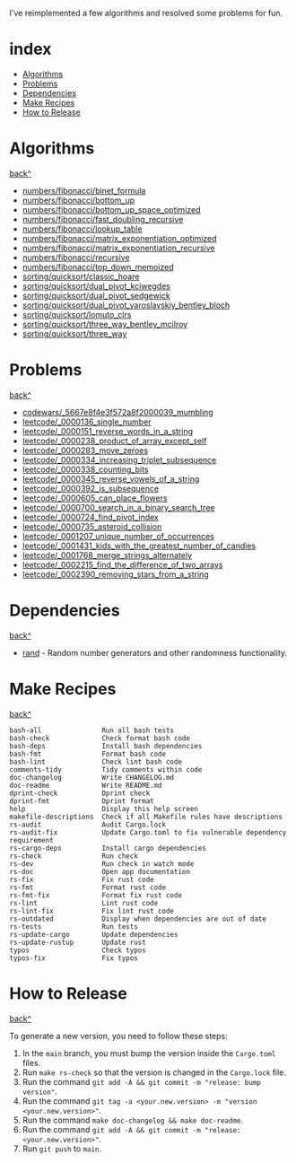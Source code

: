 I've reimplemented a few algorithms and resolved some problems for fun.

# index

- [Algorithms](#algorithms)
- [Problems](#problems)
- [Dependencies](#dependencies)
- [Make Recipes](#make-recipes)
- [How to Release](#how-to-release)

# Algorithms

[back^](#index)

- [numbers/fibonacci/binet_formula](https://github.com/rodmoioliveira/algorithms/blob/main/algorithms/src/numbers/fibonacci/binet_formula.rs)
- [numbers/fibonacci/bottom_up](https://github.com/rodmoioliveira/algorithms/blob/main/algorithms/src/numbers/fibonacci/bottom_up.rs)
- [numbers/fibonacci/bottom_up_space_optimized](https://github.com/rodmoioliveira/algorithms/blob/main/algorithms/src/numbers/fibonacci/bottom_up_space_optimized.rs)
- [numbers/fibonacci/fast_doubling_recursive](https://github.com/rodmoioliveira/algorithms/blob/main/algorithms/src/numbers/fibonacci/fast_doubling_recursive.rs)
- [numbers/fibonacci/lookup_table](https://github.com/rodmoioliveira/algorithms/blob/main/algorithms/src/numbers/fibonacci/lookup_table.rs)
- [numbers/fibonacci/matrix_exponentiation_optimized](https://github.com/rodmoioliveira/algorithms/blob/main/algorithms/src/numbers/fibonacci/matrix_exponentiation_optimized.rs)
- [numbers/fibonacci/matrix_exponentiation_recursive](https://github.com/rodmoioliveira/algorithms/blob/main/algorithms/src/numbers/fibonacci/matrix_exponentiation_recursive.rs)
- [numbers/fibonacci/recursive](https://github.com/rodmoioliveira/algorithms/blob/main/algorithms/src/numbers/fibonacci/recursive.rs)
- [numbers/fibonacci/top_down_memoized](https://github.com/rodmoioliveira/algorithms/blob/main/algorithms/src/numbers/fibonacci/top_down_memoized.rs)
- [sorting/quicksort/classic_hoare](https://github.com/rodmoioliveira/algorithms/blob/main/algorithms/src/sorting/quicksort/classic_hoare.rs)
- [sorting/quicksort/dual_pivot_kciwegdes](https://github.com/rodmoioliveira/algorithms/blob/main/algorithms/src/sorting/quicksort/dual_pivot_kciwegdes.rs)
- [sorting/quicksort/dual_pivot_sedgewick](https://github.com/rodmoioliveira/algorithms/blob/main/algorithms/src/sorting/quicksort/dual_pivot_sedgewick.rs)
- [sorting/quicksort/dual_pivot_yaroslavskiy_bentley_bloch](https://github.com/rodmoioliveira/algorithms/blob/main/algorithms/src/sorting/quicksort/dual_pivot_yaroslavskiy_bentley_bloch.rs)
- [sorting/quicksort/lomuto_clrs](https://github.com/rodmoioliveira/algorithms/blob/main/algorithms/src/sorting/quicksort/lomuto_clrs.rs)
- [sorting/quicksort/three_way_bentley_mcilroy](https://github.com/rodmoioliveira/algorithms/blob/main/algorithms/src/sorting/quicksort/three_way_bentley_mcilroy.rs)
- [sorting/quicksort/three_way](https://github.com/rodmoioliveira/algorithms/blob/main/algorithms/src/sorting/quicksort/three_way.rs)

# Problems

[back^](#index)

- [codewars/_5667e8f4e3f572a8f2000039_mumbling](https://github.com/rodmoioliveira/algorithms/blob/main/problems/src/codewars/_5667e8f4e3f572a8f2000039_mumbling.rs)
- [leetcode/_0000136_single_number](https://github.com/rodmoioliveira/algorithms/blob/main/problems/src/leetcode/_0000136_single_number.rs)
- [leetcode/_0000151_reverse_words_in_a_string](https://github.com/rodmoioliveira/algorithms/blob/main/problems/src/leetcode/_0000151_reverse_words_in_a_string.rs)
- [leetcode/_0000238_product_of_array_except_self](https://github.com/rodmoioliveira/algorithms/blob/main/problems/src/leetcode/_0000238_product_of_array_except_self.rs)
- [leetcode/_0000283_move_zeroes](https://github.com/rodmoioliveira/algorithms/blob/main/problems/src/leetcode/_0000283_move_zeroes.rs)
- [leetcode/_0000334_increasing_triplet_subsequence](https://github.com/rodmoioliveira/algorithms/blob/main/problems/src/leetcode/_0000334_increasing_triplet_subsequence.rs)
- [leetcode/_0000338_counting_bits](https://github.com/rodmoioliveira/algorithms/blob/main/problems/src/leetcode/_0000338_counting_bits.rs)
- [leetcode/_0000345_reverse_vowels_of_a_string](https://github.com/rodmoioliveira/algorithms/blob/main/problems/src/leetcode/_0000345_reverse_vowels_of_a_string.rs)
- [leetcode/_0000392_is_subsequence](https://github.com/rodmoioliveira/algorithms/blob/main/problems/src/leetcode/_0000392_is_subsequence.rs)
- [leetcode/_0000605_can_place_flowers](https://github.com/rodmoioliveira/algorithms/blob/main/problems/src/leetcode/_0000605_can_place_flowers.rs)
- [leetcode/_0000700_search_in_a_binary_search_tree](https://github.com/rodmoioliveira/algorithms/blob/main/problems/src/leetcode/_0000700_search_in_a_binary_search_tree.rs)
- [leetcode/_0000724_find_pivot_index](https://github.com/rodmoioliveira/algorithms/blob/main/problems/src/leetcode/_0000724_find_pivot_index.rs)
- [leetcode/_0000735_asteroid_collision](https://github.com/rodmoioliveira/algorithms/blob/main/problems/src/leetcode/_0000735_asteroid_collision.rs)
- [leetcode/_0001207_unique_number_of_occurrences](https://github.com/rodmoioliveira/algorithms/blob/main/problems/src/leetcode/_0001207_unique_number_of_occurrences.rs)
- [leetcode/_0001431_kids_with_the_greatest_number_of_candies](https://github.com/rodmoioliveira/algorithms/blob/main/problems/src/leetcode/_0001431_kids_with_the_greatest_number_of_candies.rs)
- [leetcode/_0001768_merge_strings_alternately](https://github.com/rodmoioliveira/algorithms/blob/main/problems/src/leetcode/_0001768_merge_strings_alternately.rs)
- [leetcode/_0002215_find_the_difference_of_two_arrays](https://github.com/rodmoioliveira/algorithms/blob/main/problems/src/leetcode/_0002215_find_the_difference_of_two_arrays.rs)
- [leetcode/_0002390_removing_stars_from_a_string](https://github.com/rodmoioliveira/algorithms/blob/main/problems/src/leetcode/_0002390_removing_stars_from_a_string.rs)

# Dependencies

[back^](#index)

- [rand](https://crates.io/crates/rand) - Random number generators and other randomness functionality.

# Make Recipes

[back^](#index)

```
bash-all               Run all bash tests
bash-check             Check format bash code
bash-deps              Install bash dependencies
bash-fmt               Format bash code
bash-lint              Check lint bash code
comments-tidy          Tidy comments within code
doc-changelog          Write CHANGELOG.md
doc-readme             Write README.md
dprint-check           Dprint check
dprint-fmt             Dprint format
help                   Display this help screen
makefile-descriptions  Check if all Makefile rules have descriptions
rs-audit               Audit Cargo.lock
rs-audit-fix           Update Cargo.toml to fix vulnerable dependency requirement
rs-cargo-deps          Install cargo dependencies
rs-check               Run check
rs-dev                 Run check in watch mode
rs-doc                 Open app documentation
rs-fix                 Fix rust code
rs-fmt                 Format rust code
rs-fmt-fix             Format fix rust code
rs-lint                Lint rust code
rs-lint-fix            Fix lint rust code
rs-outdated            Display when dependencies are out of date
rs-tests               Run tests
rs-update-cargo        Update dependencies
rs-update-rustup       Update rust
typos                  Check typos
typos-fix              Fix typos
```

# How to Release

[back^](#index)

To generate a new version, you need to follow these steps:

1. In the `main` branch, you must bump the version inside the `Cargo.toml` files.
2. Run `make rs-check` so that the version is changed in the `Cargo.lock` file.
3. Run the command `git add -A && git commit -m "release: bump version"`.
4. Run the command `git tag -a <your.new.version> -m "version <your.new.version>"`.
5. Run the command `make doc-changelog && make doc-readme`.
6. Run the command `git add -A && git commit -m "release: <your.new.version>"`.
7. Run `git push` to `main`.
